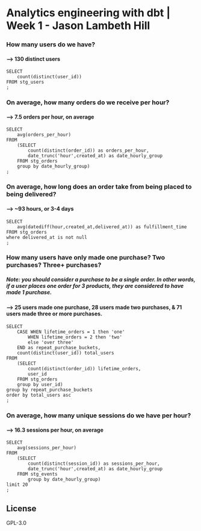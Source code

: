 # Analytics engineering with dbt | Week 1 - Jason Lambeth Hill

### How many users do we have? 
  #### --> 130 distinct users

```
SELECT 
    count(distinct(user_id))
FROM stg_users
;
```
### On average, how many orders do we receive per hour? 
  #### --> 7.5 orders per hour, on average
```
SELECT
    avg(orders_per_hour)
FROM 
    (SELECT
        count(distinct(order_id)) as orders_per_hour,
        date_trunc('hour',created_at) as date_hourly_group
    FROM stg_orders
    group by date_hourly_group)
;
```
### On average, how long does an order take from being placed to being delivered? 
  #### --> ~93 hours, or 3-4 days
```
SELECT 
    avg(datediff(hour,created_at,delivered_at)) as fulfillment_time
FROM stg_orders
where delivered_at is not null
;
```
### How many users have only made one purchase? Two purchases? Three+ purchases?
##### Note: you should consider a purchase to be a single order. In other words, if a user places one order for 3 products, they are considered to have made 1 purchase.
  #### --> 25 users made one purchase, 28 users made two purchases, & 71 users made three or more purchases.
```
SELECT
    CASE WHEN lifetime_orders = 1 then 'one'
        WHEN lifetime_orders = 2 then 'two'
        else 'over three'
    END as repeat_purchase_buckets,
    count(distinct(user_id)) total_users
FROM
    (SELECT 
        count(distinct(order_id)) lifetime_orders,
        user_id
    FROM stg_orders
    group by user_id)
group by repeat_purchase_buckets
order by total_users asc
;
```
### On average, how many unique sessions do we have per hour? 
  #### --> 16.3 sessions per hour, on average

```
SELECT
    avg(sessions_per_hour)
FROM
    (SELECT 
        count(distinct(session_id)) as sessions_per_hour,
        date_trunc('hour',created_at) as date_hourly_group
    FROM stg_events
        group by date_hourly_group)
limit 20
;
```



## License
GPL-3.0
